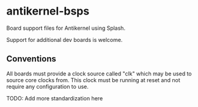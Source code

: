 # antikernel-bsps

Board support files for Antikernel using Splash.

Support for additional dev boards is welcome.

## Conventions

All boards must provide a clock source called "clk" which may be used to source core clocks from. This clock must be
running at reset and not require any configuration to use.

TODO: Add more standardization here
